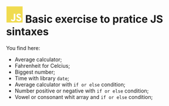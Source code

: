 # <img width="45px" src="https://raw.githubusercontent.com/devicons/devicon/master/icons/javascript/javascript-plain.svg"> Basic exercise to pratice JS sintaxes
You find here:
- Average calculator;
- Fahrenheit for Celcius;
- Biggest number;
- Time with library <code>date</code>;
- Average calculator with <code>if or else</code> condition;
- Number positive or negative with <code>if or else</code> condition;
- Vowel or consonant whit array and <code>if or else</code> condition;
